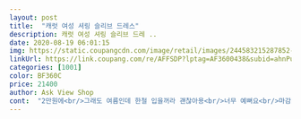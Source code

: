 ```yaml
---
layout: post 
title:  "캐럿 여성 셔링 슬리브 드레스" 
description: 캐럿 여성 셔링 슬리브 드레 ..
date: 2020-08-19 06:01:15 
img: https://static.coupangcdn.com/image/retail/images/244583215287852-7bd90dcd-7065-4b56-a9fb-1765b04890d1.jpg 
linkUrl: https://link.coupang.com/re/AFFSDP?lptag=AF3600438&subid=ahnPublicAsk&pageKey=1762958187&itemId=3002429031&vendorItemId=70990664608&traceid=V0-113-d580a1a40f4cc2b9 
categories: [1001] 
color: BF360C 
price: 21400 
author: Ask View Shop 
cont:  "2만원에<br/>그래도 여름인데 한철 입을꺼라 괜찮아용<br/>너무 예뻐요<br/>마감이 좀 엉성하긴하지만<br/>무쟈게 빠른 배송이고 옷도 깔끔하게 정리되었어요.<br/>.<br/>손이가지않게 깔끔했답니다.<br/>재질도 시원하고  부드럽고.<br/>길이도 적당하고.<br/>.<br/>이번여름 꽃무늬 원피스  몇개째인지 모르겠어요.<br/>.<br/>예쁘게 잘입겠습니다<br/>상세화면이랑 색이 비슷해요<br/>예쁜데... <br/>색상이 입어보니 살짝 촌시럽네요 ㅋㅋㅋ<br/>완존 득템했으요<br/>저 모델이 입은 색이랑 달라요<br/>저는 원피스는 66입는데<br/>좀 탄탄하게 이뻐요<br/>최고!!!!!<br/>" 
---
```

